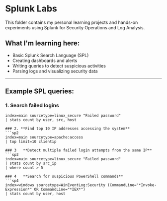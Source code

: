 # Splunk Labs

This folder contains my personal learning projects and hands-on experiments using Splunk for Security Operations and Log Analysis.

## What I'm learning here:
- Basic Splunk Search Language (SPL)
- Creating dashboards and alerts
- Writing queries to detect suspicious activities
- Parsing logs and visualizing security data  

---

## Example SPL queries:

### 1. **Search failed logins**
```spl
index=main sourcetype=linux_secure "Failed password" 
| stats count by user, src, host

### 2. **Find top 10 IP addresses accessing the system**
```sp2
index=main sourcetype=apache:access 
| top limit=10 clientip

### 3   **Detect multiple failed login attempts from the same IP**
```sp3 
index=main sourcetype=linux_secure "Failed password" 
| stats count by src_ip 
| where count > 5

### 4   **Search for suspicious PowerShell commands**
```sp4
index=windows sourcetype=WinEventLog:Security (CommandLine="*Invoke-Expression*" OR CommandLine="*IEX*")
| stats count by user, host



